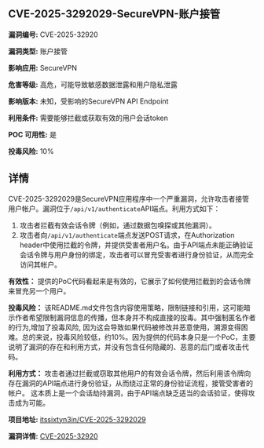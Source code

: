 ## CVE-2025-3292029-SecureVPN-账户接管

**漏洞编号:** CVE-2025-32920

**漏洞类型:** 账户接管

**影响应用:** SecureVPN

**危害等级:** 高危，可能导致敏感数据泄露和用户隐私泄露

**影响版本:** 未知，受影响的SecureVPN API Endpoint

**利用条件:** 需要能够拦截或获取有效的用户会话token

**POC 可用性:** 是

**投毒风险:** 10%

## 详情

CVE-2025-3292029是SecureVPN应用程序中一个严重漏洞，允许攻击者接管用户帐户。漏洞位于`/api/v1/authenticate`API端点。利用方式如下：

1.  攻击者拦截有效会话令牌（例如，通过数据包嗅探或其他漏洞）。
2.  攻击者向`/api/v1/authenticate`端点发送POST请求，在Authorization header中使用拦截的令牌，并提供受害者用户名。由于API端点未能正确验证会话令牌与用户身份的绑定，攻击者可以冒充受害者进行身份验证，从而完全访问其帐户。

**有效性：**
提供的PoC代码看起来是有效的，它展示了如何使用拦截到的会话令牌来冒充另一个用户。

**投毒风险：**
该README.md文件包含内容使用策略，限制链接和引用，这可能暗示作者希望限制漏洞信息的传播，但本身并不构成直接的投毒。其中强制匿名作者的行为,增加了投毒风险, 因为这会导致如果代码被修改并恶意使用，溯源变得困难。总的来说，投毒风险较低，约10%。因为提供的代码本身只是一个PoC，主要说明了漏洞的存在和利用方式，并没有包含任何隐藏的、恶意的后门或者攻击代码。

**利用方式：**
攻击者通过拦截或窃取其他用户的有效会话令牌，然后利用该令牌向存在漏洞的API端点进行身份验证，从而绕过正常的身份验证流程，接管受害者的帐户。 这本质上是一个会话劫持漏洞，由于API端点缺乏适当的会话验证，使得攻击成为可能。

**项目地址:** [itssixtyn3in/CVE-2025-3292029](https://github.com/itssixtyn3in/CVE-2025-3292029)

**漏洞详情:** [CVE-2025-32920](https://nvd.nist.gov/vuln/detail/CVE-2025-32920)